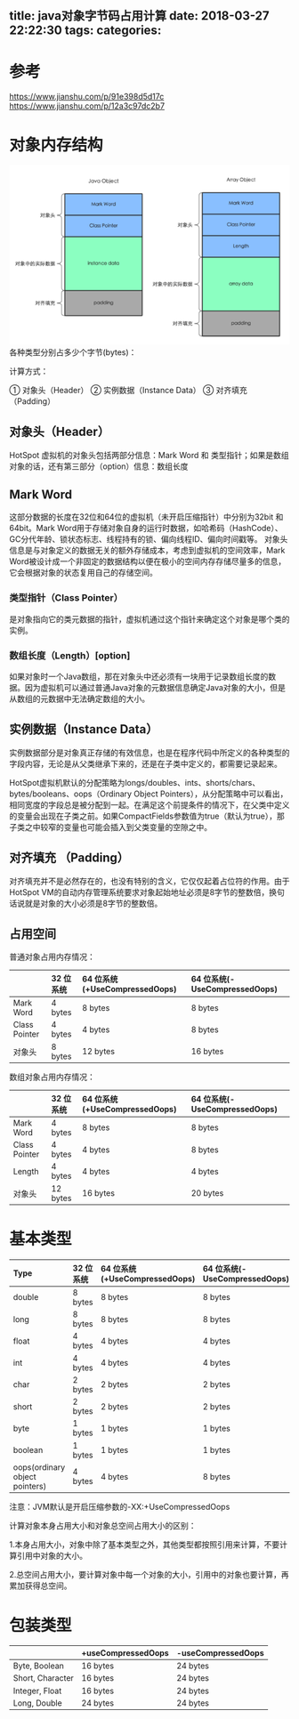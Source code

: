 title: java对象字节码占用计算
date: 2018-03-27 22:22:30
tags:
categories:
---
# 参考
https://www.jianshu.com/p/91e398d5d17c
https://www.jianshu.com/p/12a3c97dc2b7


# 对象内存结构

![upload successful](/images/pasted-104.png)
各种类型分别占多少个字节(bytes)：

计算方式：

① 对象头（Header）
② 实例数据（Instance Data）
③ 对齐填充 （Padding）

## 对象头（Header）
HotSpot 虚拟机的对象头包括两部分信息：Mark Word 和 类型指针；如果是数组对象的话，还有第三部分（option）信息：数组长度
## Mark Word
这部分数据的长度在32位和64位的虚拟机（未开启压缩指针）中分别为32bit 和64bit。Mark Word用于存储对象自身的运行时数据，如哈希码（HashCode）、GC分代年龄、锁状态标志、线程持有的锁、偏向线程ID、偏向时间戳等。
对象头信息是与对象定义的数据无关的额外存储成本，考虑到虚拟机的空间效率，Mark Word被设计成一个非固定的数据结构以便在极小的空间内存存储尽量多的信息，它会根据对象的状态复用自己的存储空间。

### 类型指针（Class Pointer）
是对象指向它的类元数据的指针，虚拟机通过这个指针来确定这个对象是哪个类的实例。

### 数组长度（Length）[option]
如果对象时一个Java数组，那在对象头中还必须有一块用于记录数组长度的数据。因为虚拟机可以通过普通Java对象的元数据信息确定Java对象的大小，但是从数组的元数据中无法确定数组的大小。

## 实例数据（Instance Data）
实例数据部分是对象真正存储的有效信息，也是在程序代码中所定义的各种类型的字段内容，无论是从父类继承下来的，还是在子类中定义的，都需要记录起来。

HotSpot虚拟机默认的分配策略为longs/doubles、ints、shorts/chars、bytes/booleans、oops（Ordinary Object Pointers），从分配策略中可以看出，相同宽度的字段总是被分配到一起。在满足这个前提条件的情况下，在父类中定义的变量会出现在子类之前。如果CompactFields参数值为true（默认为true），那子类之中较窄的变量也可能会插入到父类变量的空隙之中。

## 对齐填充 （Padding）

对齐填充并不是必然存在的，也没有特别的含义，它仅仅起着占位符的作用。由于HotSpot VM的自动内存管理系统要求对象起始地址必须是8字节的整数倍，换句话说就是对象的大小必须是8字节的整数倍。

## 占用空间
普通对象占用内存情况：

| | 32 位系统 | 64 位系统\(+UseCompressedOops\) | 64 位系统\(-UseCompressedOops\) |
| :--- | :--- | :--- | :--- |
| Mark Word | 4 bytes | 8 bytes | 8 bytes |
| Class Pointer | 4 bytes | 4 bytes | 8 bytes |
| 对象头 | 8 bytes | 12 bytes | 16 bytes |

数组对象占用内存情况：

| | 32 位系统 | 64 位系统\(+UseCompressedOops\) | 64 位系统\(-UseCompressedOops\) |
| :--- | :--- | :--- | :--- |
| Mark Word | 4 bytes | 8 bytes | 8 bytes |
| Class Pointer | 4 bytes | 4 bytes | 8 bytes |
| Length | 4 bytes | 4 bytes | 4 bytes |
| 对象头 | 12 bytes | 16 bytes | 20 bytes |


# 基本类型



|Type | 32 位系统 | 64 位系统\(+UseCompressedOops\) | 64 位系统\(-UseCompressedOops\) |
| :--- | :--- | :--- | :--- |
| double | 8 bytes | 8 bytes | 8 bytes |
| long | 8 bytes | 8 bytes | 8 bytes |
| float | 4 bytes | 4 bytes | 4 bytes |
| int | 4 bytes | 4 bytes | 4 bytes |
| char | 2 bytes | 2 bytes | 2 bytes |
| short | 2 bytes | 2 bytes | 2 bytes |
| byte | 1 bytes | 1 bytes | 1 bytes |
| boolean | 1 bytes | 1 bytes | 1 bytes |
| oops\(ordinary object pointers\) | 4 bytes | 4 bytes | 8 bytes |


注意：JVM默认是开启压缩参数的-XX:+UseCompressedOops

计算对象本身占用大小和对象总空间占用大小的区别：

1.本身占用大小，对象中除了基本类型之外，其他类型都按照引用来计算，不要计算引用中对象的大小。

2.总空间占用大小，要计算对象中每一个对象的大小，引用中的对象也要计算，再累加获得总空间。

# 包装类型
| | +useCompressedOops | -useCompressedOops |
| :--- | :--- | :--- |
| Byte, Boolean | 16 bytes | 24 bytes |
| Short, Character | 16 bytes | 24 bytes |
| Integer, Float | 16 bytes | 24 bytes |
| Long, Double | 24 bytes | 24 bytes |
